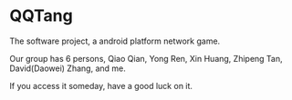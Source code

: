 QQTang
======

The software project, a android platform network game.

Our group has 6 persons, Qiao Qian, Yong Ren, Xin Huang, Zhipeng Tan, David(Daowei) Zhang, and me.

If you access it someday, have a good luck on it.
